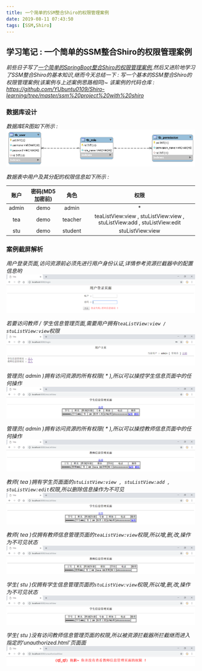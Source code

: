 ```yaml
---
title: 一个简单的SSM整合Shiro的权限管理案例
date: 2019-08-11 07:43:50
tags: [SSM,Shiro]
---
```


## 学习笔记 : 一个简单的SSM整合Shiro的权限管理案例
*前些日子写了[一个简单的SpringBoot整合Shiro的权限管理案例](https://github.com/YUbuntu0109/Shiro-learning/tree/master/spring%20boot%20project%20with%20shiro),然后又进阶地学习了SSM整合Shiro的基本知识,继而今天总结一下 : 写一个基本的SSM整合Shiro的权限管理案例(该案例与上述案例思路相同)~ 该案例的代码仓库 : https://github.com/YUbuntu0109/Shiro-learning/tree/master/ssm%20project%20with%20shiro*


### 数据库设计
*数据库ER图如下所示 :*
![](一个简单的SSM整合Shiro的权限管理案例/shiro-learning-database-er.png)

*数据表中用户及其分配的权限信息如下所示 :*

| 账户  | 密码(MD5加密前) |  角色   |                                   权限                                   |
| :---: | :-------------: | :-----: | :----------------------------------------------------------------------: |
| admin |      demo       |  admin  |                                    *                                     |
|  tea  |      demo       | teacher | teaListView:view , stuListView:view , stuListView:add , stuListView:edit |
|  stu  |      demo       | student |                             stuListView:view                             |


### 案例截屏解析
*用户登录页面,访问资源前必须先进行用户身份认证,详情参考资源拦截器中的配置信息哟*
![](一个简单的SSM整合Shiro的权限管理案例/ssm-shiro-用户登录页面.PNG)

*若要访问教师 / 学生信息管理页面,需要用户拥有`teaListView:view / stuListView:view`权限*
![](一个简单的SSM整合Shiro的权限管理案例/ssm-shiro-用户主页.PNG)

*管理员( admin )拥有访问资源的所有权限( * ),所以可以操控学生信息页面中的任何操作*
![](一个简单的SSM整合Shiro的权限管理案例/ssm-shiro-[admin]-学生信息管理页面.PNG)

*管理员( admin )拥有访问资源的所有权限( * ),所以可以操控教师信息页面中的任何操作*
![](一个简单的SSM整合Shiro的权限管理案例/ssm-shiro-[admin]-教师信息管理页面.PNG)

*教师( tea )拥有学生页面面的`stuListView:view , stuListView:add , stuListView:edit`权限,所以删除信息操作为不可见*
![](一个简单的SSM整合Shiro的权限管理案例/ssm-shiro-[tea]-学生信息管理页面.PNG)

*教师( tea )仅拥有教师信息管理页面的`teaListView:view`权限,所以增,删,改,操作为不可见状态*
![](一个简单的SSM整合Shiro的权限管理案例/ssm-shiro-[tea]-教师信息管理页面.PNG)

*学生( stu )仅拥有学生信息管理页面的`stuListView:view`权限,所以增,删,改,操作为不可见状态*
![](一个简单的SSM整合Shiro的权限管理案例/ssm-shiro-[stu]-学生信息管理页面.PNG)

*学生( stu )没有访问教师信息管理页面的权限,所以被资源拦截器所拦截继而进入指定的'unauthorized.html'页面面*
![](一个简单的SSM整合Shiro的权限管理案例/ssm-shiro-[stu]-教师信息管理页面.PNG)